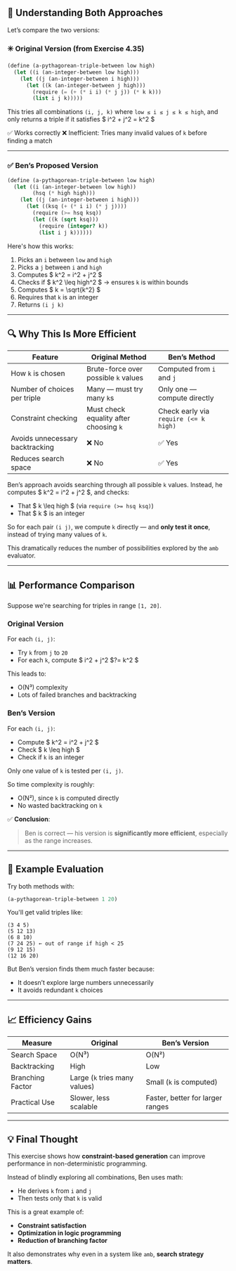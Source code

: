 ## 🧠 Understanding Both Approaches

Let’s compare the two versions:

### ✳️ **Original Version (from Exercise 4.35)**

```scheme
(define (a-pythagorean-triple-between low high)
  (let ((i (an-integer-between low high)))
    (let ((j (an-integer-between i high)))
      (let ((k (an-integer-between j high)))
        (require (= (+ (* i i) (* j j)) (* k k)))
        (list i j k)))))
```

This tries all combinations `(i, j, k)` where `low ≤ i ≤ j ≤ k ≤ high`, and only returns a triple if it satisfies $ i^2 + j^2 = k^2 $

✅ Works correctly
❌ Inefficient: Tries many invalid values of `k` before finding a match

---

### ✅ Ben’s Proposed Version

```scheme
(define (a-pythagorean-triple-between low high)
  (let ((i (an-integer-between low high))
        (hsq (* high high)))
    (let ((j (an-integer-between i high)))
      (let ((ksq (+ (* i i) (* j j))))
        (require (>= hsq ksq))
        (let ((k (sqrt ksq)))
          (require (integer? k))
          (list i j k))))))
```

Here's how this works:

1. Picks an `i` between `low` and `high`
2. Picks a `j` between `i` and `high`
3. Computes $ k^2 = i^2 + j^2 $
4. Checks if $ k^2 \leq high^2 $ → ensures `k` is within bounds
5. Computes $ k = \sqrt{k^2} $
6. Requires that `k` is an integer
7. Returns `(i j k)`

---

## 🔍 Why This Is More Efficient

| Feature | Original Method | Ben’s Method |
|--------|------------------|--------------|
| How `k` is chosen | Brute-force over possible `k` values | Computed from `i` and `j` |
| Number of choices per triple | Many — must try many `k`s | Only one — compute directly |
| Constraint checking | Must check equality after choosing `k` | Check early via `require (<= k high)` |
| Avoids unnecessary backtracking | ❌ No | ✅ Yes |
| Reduces search space | ❌ No | ✅ Yes |

Ben’s approach avoids searching through all possible `k` values.
Instead, he computes $ k^2 = i^2 + j^2 $, and checks:
- That $ k \leq high $ (via `require (>= hsq ksq)`)
- That $ k $ is an integer

So for each pair `(i j)`, we compute `k` directly — and **only test it once**, instead of trying many values of `k`.

This dramatically reduces the number of possibilities explored by the `amb` evaluator.

---

## 📊 Performance Comparison

Suppose we're searching for triples in range `[1, 20]`.

### Original Version

For each `(i, j)`:
- Try `k` from `j` to `20`
- For each `k`, compute $ i^2 + j^2 $?= k^2 $

This leads to:
- O(N³) complexity
- Lots of failed branches and backtracking

### Ben’s Version

For each `(i, j)`:
- Compute $ k^2 = i^2 + j^2 $
- Check $ k \leq high $
- Check if `k` is an integer

Only one value of `k` is tested per `(i, j)`.

So time complexity is roughly:
- O(N²), since `k` is computed directly
- No wasted backtracking on `k`

✅ **Conclusion**:
> Ben is correct — his version is **significantly more efficient**, especially as the range increases.

---

## 🧪 Example Evaluation

Try both methods with:

```scheme
(a-pythagorean-triple-between 1 20)
```

You'll get valid triples like:

```
(3 4 5)
(5 12 13)
(6 8 10)
(7 24 25) ← out of range if high < 25
(9 12 15)
(12 16 20)
```

But Ben’s version finds them much faster because:
- It doesn’t explore large numbers unnecessarily
- It avoids redundant `k` choices

---

## 📈 Efficiency Gains

| Measure | Original | Ben’s Version |
|--------|----------|----------------|
| Search Space | O(N³) | O(N²) |
| Backtracking | High | Low |
| Branching Factor | Large (`k` tries many values) | Small (`k` is computed) |
| Practical Use | Slower, less scalable | Faster, better for larger ranges |

---

## 💡 Final Thought

This exercise shows how **constraint-based generation** can improve performance in non-deterministic programming.

Instead of blindly exploring all combinations, Ben uses math:
- He derives `k` from `i` and `j`
- Then tests only that `k` is valid

This is a great example of:
- **Constraint satisfaction**
- **Optimization in logic programming**
- **Reduction of branching factor**

It also demonstrates why even in a system like `amb`, **search strategy matters**.
